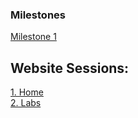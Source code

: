 ### Milestones
[Milestone 1](milestone1.md)  


## Website Sessions:

[1. Home](index.md)  
[2. Labs](labsessions.md)
